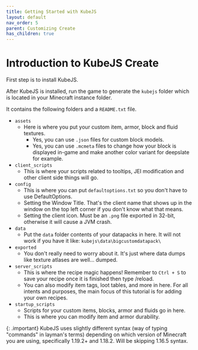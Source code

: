 ```yaml
---
title: Getting Started with KubeJS
layout: default
nav_order: 5
parent: Customizing Create
has_children: true
---
```


# Introduction to KubeJS Create

First step is to install KubeJS. 

After KubeJS is installed, run the game to generate the `kubejs` folder which is located in your Minecraft instance folder.

It contains the following folders and a `README.txt` file.
- `assets`
  - Here is where you put your custom item, armor, block and fluid textures. 
    - Yes, you can use `.json` files for custom block models.
    - Yes, you can use `.mcmeta` files to change how your block is displayed in-game and make another color variant for deepslate for example.
- `client_scripts`
  - This is where your scripts related to tooltips, JEI modification and other client side things will go.
- `config`
  - This is where you can put `defaultoptions.txt` so you don't have to use DefaultOptions.
  - Setting the Window Title. That's the client name that shows up in the window on the top left corner if you don't know what that means.
  - Setting the client icon. Must be an `.png` file exported in 32-bit, otherwise it will cause a JVM crash.
- `data`
  - Put the `data` folder contents of your datapacks in here. It will not work if you have it like: `kubejs\data\bigcustomdatapack\`
- `exported`
  - You don't really need to worry about it. It's just where data dumps like texture atlases are well... dumped.
- `server_scripts`
  - This is where the recipe magic happens! Remember to `Ctrl + S` to save your recipe once it is finished then type /reload.
  - You can also modify item tags, loot tables, and more in here. For all intents and purposes, the main focus of this tutorial is for adding your own recipes.
- `startup_scripts`
  - Scripts for your custom items, blocks, armor and fluids go in here.
  - This is where you can modify item and armor durability.

{: .important}
KubeJS uses slightly different syntax (way of typing "commands" in layman's terms) depending on which version of Minecraft you are using, specifically 1.19.2+ and 1.18.2. Will be skipping 1.16.5 syntax.